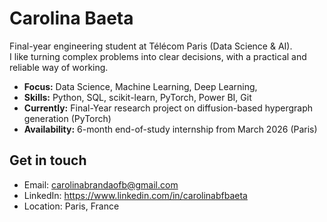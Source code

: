 # Carolina Baeta

Final-year engineering student at Télécom Paris (Data Science & AI).  
I like turning complex problems into clear decisions, with a practical and reliable way of working.

- **Focus:**  Data Science, Machine Learning, Deep Learning,
- **Skills:** Python, SQL, scikit-learn, PyTorch, Power BI, Git
- **Currently:** Final-Year research project on diffusion-based hypergraph generation (PyTorch)
- **Availability:** 6-month end-of-study internship from March 2026 (Paris)


## Get in touch
- Email: carolinabrandaofb@gmail.com
- LinkedIn: https://www.linkedin.com/in/carolinabfbaeta
- Location: Paris, France
